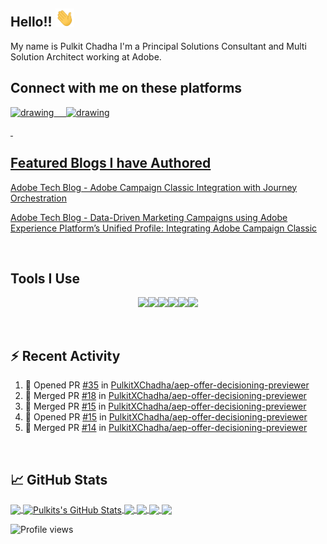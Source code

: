 ## Hello!! <img src="https://github.com/PulkitXChadha/PulkitXChadha/blob/master/wave.gif" width="30px">

My name is Pulkit Chadha I'm a Principal Solutions Consultant and Multi Solution Architect working at Adobe. 

## Connect with me on these platforms

<a href="https://www.linkedin.com/in/pulkitchadha//"><img src="https://res.cloudinary.com/importdata/image/upload/v1595012354/linkedin_t9qiwy.png" alt="drawing" width="100"/> &nbsp;&nbsp;&nbsp;&nbsp;<a href="https://www.kaggle.com/pulkitchadha"><img src="https://res.cloudinary.com/importdata/image/upload/v1595012924/kaggle_ksaktb.png" alt="drawing" width="75"/>
<p>&nbsp;</p>


## Featured Blogs I have Authored

[Adobe Tech Blog - Adobe Campaign Classic Integration with Journey Orchestration](https://medium.com/adobetech/adobe-campaign-classic-integration-with-journey-orchestration-ae577653281)

[Adobe Tech Blog - Data-Driven Marketing Campaigns using Adobe Experience Platform’s Unified Profile: Integrating Adobe Campaign Classic](https://medium.com/adobetech/data-driven-marketing-campaigns-using-adobe-experience-platforms-unified-profile-in-adobe-campaign-9d9a97e183c4)

<p>&nbsp;</p>

## Tools I Use
<p align="center">
  <img src="https://media3.giphy.com/media/ln7z2eWriiQAllfVcn/200w.webp" width="100"><img src="https://i.giphy.com/media/LMt9638dO8dftAjtco/200.webp" width="100"><img src="https://i.giphy.com/media/eNAsjO55tPbgaor7ma/200w.webp" width="100"><img src="https://media3.giphy.com/media/kdFc8fubgS31b8DsVu/giphy.webp" width="100"><img src="https://i.giphy.com/media/KzJkzjggfGN5Py6nkT/200.webp" width="100"><img src="https://i.giphy.com/media/IdyAQJVN2kVPNUrojM/200.webp" width="100">

 <p>&nbsp;</p>
 
 
 ## :zap: Recent Activity

<!--START_SECTION:activity-->
1. 💪 Opened PR [#35](https://github.com/PulkitXChadha/aep-offer-decisioning-previewer/pull/35) in [PulkitXChadha/aep-offer-decisioning-previewer](https://github.com/PulkitXChadha/aep-offer-decisioning-previewer)
2. 🎉 Merged PR [#18](https://github.com/PulkitXChadha/aep-offer-decisioning-previewer/pull/18) in [PulkitXChadha/aep-offer-decisioning-previewer](https://github.com/PulkitXChadha/aep-offer-decisioning-previewer)
3. 🎉 Merged PR [#15](https://github.com/PulkitXChadha/aep-offer-decisioning-previewer/pull/15) in [PulkitXChadha/aep-offer-decisioning-previewer](https://github.com/PulkitXChadha/aep-offer-decisioning-previewer)
4. 💪 Opened PR [#15](https://github.com/PulkitXChadha/aep-offer-decisioning-previewer/pull/15) in [PulkitXChadha/aep-offer-decisioning-previewer](https://github.com/PulkitXChadha/aep-offer-decisioning-previewer)
5. 🎉 Merged PR [#14](https://github.com/PulkitXChadha/aep-offer-decisioning-previewer/pull/14) in [PulkitXChadha/aep-offer-decisioning-previewer](https://github.com/PulkitXChadha/aep-offer-decisioning-previewer)
<!--END_SECTION:activity-->
 
 <p>&nbsp;</p>


## &#x1f4c8; GitHub Stats

<a href="https://github.com/PulkitXChadha/PulkitXChadha">
  <img align="center" src="https://github-readme-stats.vercel.app/api/top-langs/?username=MartinHeinz&hide=java,html&title_color=ffffff&text_color=c9cacc&icon_color=2bbc8a&bg_color=1d1f21" />
</a>

<a href="https://github.com/PulkitXChadha/PulkitXChadha">
  <img align="center" src="https://github-readme-stats.vercel.app/api?username=PulkitXChadha&show_icons=true&line_height=27&count_private=true&title_color=ffffff&text_color=c9cacc&icon_color=2bbc8a&bg_color=1d1f21" alt="Pulkits's GitHub Stats" />
</a>

<a href="https://github.com/PulkitXChadha/aep-offer-decisioning-previewer">
  <img align="center" src="https://github-readme-stats.vercel.app/api/pin/?username=PulkitXChadha&repo=aep-offer-decisioning-previewer&title_color=ffffff&text_color=c9cacc&icon_color=2bbc8a&bg_color=1d1f21" />
</a>

<a href="https://github.com/PulkitXChadha/aio-lib-segmentation-service">
  <img align="center" src="https://github-readme-stats.vercel.app/api/pin/?username=PulkitXChadha&repo=aio-lib-segmentation-service&title_color=ffffff&text_color=c9cacc&icon_color=2bbc8a&bg_color=1d1f21" />
</a>

<a href="https://github.com/PulkitXChadha/AEP-batch-linking-report">
  <img align="center" src="https://github-readme-stats.vercel.app/api/pin/?username=PulkitXChadha&repo=AEP-batch-linking-report&title_color=ffffff&text_color=c9cacc&icon_color=2bbc8a&bg_color=1d1f21" />
</a>

<a href="https://github.com/PulkitXChadha/acc4jo">
  <img align="center" src="https://github-readme-stats.vercel.app/api/pin/?username=PulkitXChadha&repo=acc4jo&title_color=ffffff&text_color=c9cacc&icon_color=2bbc8a&bg_color=1d1f21" />
</a>


<!-- links to social media icons -->

<!-- icons with padding -->

[1.1]: http://i.imgur.com/tXSoThF.png (twitter icon with padding)
[2.1]: http://i.imgur.com/0o48UoR.png (github icon with padding)

<!-- icons without padding -->

[1.2]: http://i.imgur.com/wWzX9uB.png (twitter icon without padding)
[2.2]: http://i.imgur.com/9I6NRUm.png (github icon without padding)
[3.2]: https://raw.githubusercontent.com/MartinHeinz/MartinHeinz/master/linkedin-3-16.png (LinkedIn icon without padding)


<!-- links to your social media accounts -->

[2]: https://github.com/PulkitXChadha
[3]: https://www.linkedin.com/in/pulkitchadha/

![Profile views](https://gpvc.arturio.dev/PulkitXChadha)
<!-- Resources -->
<!-- Icons: https://simpleicons.org/ -->
<!-- GitHub Stats: https://github.com/anuraghazra/github-readme-stats -->
<!-- Emojis: https://emojipedia.org/emoji/ -->
<!-- HTML Emojis: https://www.fileformat.info/index.htm -->
<!-- Shields: https://shields.io/ -->
<!-- Awesome GitHub Profile README: https://github.com/abhisheknaiidu/awesome-github-profile-readme -->
<!--
**PulkitXChadha/PulkitXChadha** is a ✨ _special_ ✨ repository because its `README.md` (this file) appears on your GitHub profile.

Here are some ideas to get you started:

- 🔭 I’m currently working on ...
- 🌱 I’m currently learning ...
- 👯 I’m looking to collaborate on ...
- 🤔 I’m looking for help with ...
- 💬 Ask me about ...
- 📫 How to reach me: ...
- 😄 Pronouns: ...
- ⚡ Fun fact: ...
-->
